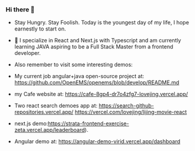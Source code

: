 ### Hi there 👋
-  Stay Hungry. Stay Foolish. Today is the youngest day of my life, I hope earnestly to start on.
- 🌱 I specialize in React and Next.js with Typescript  and am currently learning JAVA  aspiring to be a Full Stack Master from a frontend developer.

- Also remember to visit some interesting demos:
- My current job angular+java open-source project at: https://github.com/OpenEMS/openems/blob/develop/README.md
- my Cafe website at: https://cafe-8gp4-dr7o4zfg7-lovejing.vercel.app/
- Two react search demoes app at: https://search-github-repositories.vercel.app/ https://vercel.com/lovejing/lijing-movie-react
- next.js demo:https://strata-frontend-exercise-zeta.vercel.app/leaderboard).
- Angular demo at: https://angular-demo-virid.vercel.app/dashboard
